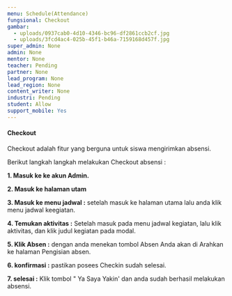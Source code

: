 ```yaml
---
menu: Schedule(Attendance)
fungsional: Checkout
gambar:
  - uploads/0937cab0-4d10-4346-bc96-df2861ccb2cf.jpg
  - uploads/3fcd4ac4-025b-45f1-b46a-7159168d457f.jpg
super_admin: None
admin: None
mentor: None
teacher: Pending
partner: None
lead_program: None
lead_region: None
content_writer: None
industri: Pending
student: Allow
support_mobile: Yes
---
```

#### C﻿heckout

C﻿heckout adalah fitur yang berguna untuk  siswa mengirimkan absensi.

B﻿erikut langkah langkah melakukan C﻿heckout absensi :

**1﻿. Masuk ke ke akun Admin.**

**2﻿. Masuk ke halaman utam**

**3﻿. Masuk ke menu jadwal :** setelah masuk ke halaman utama lalu anda klik menu jadwal keegiatan.

**4﻿. Temukan aktivitas :** Setelah masuk pada menu jadwal kegiatan, lalu klik  aktivitas, dan klik judul kegiatan pada modal.

**5﻿. Klik Absen :** dengan anda menekan tombol Absen Anda akan di Arahkan ke halaman Pengisian absen.

**6﻿. konfirmasi :** pastikan posees Checkin sudah selesai.

**7﻿. selesai :** Klik tombol " Ya Saya Yakin' dan anda sudah berhasil melakukan absensi.